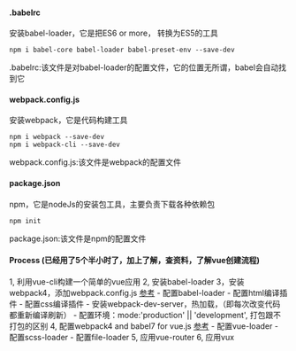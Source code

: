 #### .babelrc
安装babel-loader，它是把ES6 or more， 转换为ES5的工具
```
npm i babel-core babel-loader babel-preset-env --save-dev
```
.babelrc:该文件是对babel-loader的配置文件，它的位置无所谓，babel会自动找到它

#### webpack.config.js
安装webpack，它是代码构建工具
```
npm i webpack --save-dev
npm i webpack-cli --save-dev
```
webpack.config.js:该文件是webpack的配置文件

#### package.json
npm，它是nodeJs的安装包工具，主要负责下载各种依赖包
```
npm init
```
package.json:该文件是npm的配置文件



#### Process (已经用了5个半小时了，加上了解，查资料，了解vue创建流程)
1, 利用vue-cli构建一个简单的vue应用
2, 安装babel-loader
3，安装webpack4，添加webpack.config.js [参考](https://www.valentinog.com/blog/webpack-4-tutorial/)
    - 配置babel-loader
    - 配置html编译插件
    - 配置css编译插件
    - 安装webpack-dev-server，热加载，（即每次改变代码都重新编译刷新）
    - 配置环境：mode:'production' || 'development', 打包跟不打包的区别
4, 配置webpack4 and babel7 for vue.js [参考](https://markus.oberlehner.net/blog/setting-up-a-vue-project-with-webpack-4-and-babel-7/)
    - 配置vue-loader
    - 配置scss-loader
    - 配置file-loader
5, 应用vue-router 
6, 应用vux